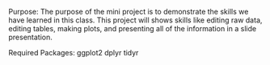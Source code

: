 Purpose: The purpose of the mini project is to demonstrate the skills we have learned in this class. This project will shows skills like editing raw data, editing tables, making plots, and presenting all of the information in a slide presentation. 

Required Packages:
ggplot2 
dplyr
tidyr 

